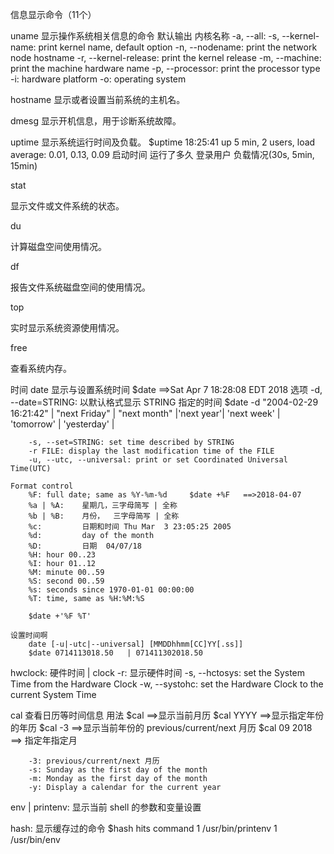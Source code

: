 信息显示命令（11个）

uname   显示操作系统相关信息的命令   默认输出 内核名称
    -a, --all:
    -s, --kernel-name: print kernel name, default option
    -n, --nodename: print the network node hostname
    -r, --kernel-release: print the kernel release
    -m, --machine: print the machine hardware name
    -p, --processor: print the processor type
    -i: hardware platform
    -o: operating system 

hostname    显示或者设置当前系统的主机名。

dmesg   显示开机信息，用于诊断系统故障。

uptime  显示系统运行时间及负载。
    $uptime
    18:25:41 up 5 min,  2 users,  load average: 0.01, 0.13, 0.09
    启动时间   运行了多久  登录用户    负载情况(30s, 5min, 15min)  

stat

显示文件或文件系统的状态。

du

计算磁盘空间使用情况。

df

报告文件系统磁盘空间的使用情况。

top

实时显示系统资源使用情况。

free

查看系统内存。

时间
date 显示与设置系统时间
    $date   ==>Sat Apr  7 18:28:08 EDT 2018
    选项
        -d, --date=STRING: 以默认格式显示 STRING 指定的时间
                $date -d "2004-02-29 16:21:42" | "next Friday" | "next month"
                    |'next year'| 'next week' | 'tomorrow' | 'yesterday' |

        -s, --set=STRING: set time described by STRING
        -r FILE: display the last modification time of the FILE
        -u, --utc, --universal: print or set Coordinated Universal Time(UTC)

    Format control
        %F: full date; same as %Y-%m-%d     $date +%F   ==>2018-04-07
        %a | %A:    星期几，三字母简写 | 全称
        %b | %B:    月份，  三字母简写 | 全称
        %c:         日期和时间 Thu Mar  3 23:05:25 2005
        %d:         day of the month
        %D:         日期  04/07/18
        %H: hour 00..23
        %I: hour 01..12
        %M: minute 00..59
        %S: second 00..59
        %s: seconds since 1970-01-01 00:00:00
        %T: time, same as %H:%M:%S

        $date +'%F %T'  

    设置时间啊
        date [-u|-utc|--universal] [MMDDhhmm[CC]YY[.ss]]
        $date 0714113018.50   | 071411302018.50


hwclock: 硬件时间   | clock
    -r: 显示硬件时间
    -s, --hctosys: set the System Time from the Hardware Clock
    -w, --systohc: set the Hardware Clock to the current System Time

cal     查看日历等时间信息
    用法
        $cal    ==>显示当前月历
        $cal YYYY   ==>显示指定年份的年历
        $cal -3     ==>显示当前年份的 previous/current/next 月历
        $cal 09 2018    ==> 指定年指定月

        -3: previous/current/next 月历
        -s: Sunday as the first day of the month
        -m: Monday as the first day of the month
        -y: Display a calendar for the current year


env | printenv:  显示当前 shell 的参数和变量设置

hash: 显示缓存过的命令
    $hash
        hits	command
        1	/usr/bin/printenv
        1	/usr/bin/env
